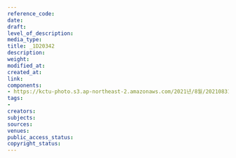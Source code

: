 ```yaml
---
reference_code: 
date: 
draft: 
level_of_description: 
media_type: 
title: _1D20342
description: 
weight: 
modified_at: 
created_at: 
link: 
components:
- https://kctu-photo.s3.ap-northeast-2.amazonaws.com/2021년/8월/20210831_보건의료노조+총파업지지+민주노총+시민사회+공동기자회견/_1D20342.jpg
tags:
- 
creators: 
subjects: 
sources: 
venues: 
public_access_status: 
copyright_status: 
---
```

